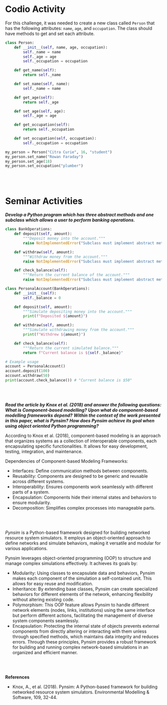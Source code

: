 # Codio Activity

For this challenge, it was needed to create a new class called `Person` that has the following attributes: `name`, `age`, and `occupation`. The class should have methods to get and set each attribute. 
</br>

```python
class Person:
    def __init__(self, name, age, occupation):
        self._name = name
        self._age = age
        self._occupation = occupation

    def get_name(self):
        return self._name

    def set_name(self, name):
        self._name = name

    def get_age(self):
        return self._age

    def set_age(self, age):
        self._age = age

    def get_occupation(self):
        return self._occupation

    def set_occupation(self, occupation):
        self._occupation = occupation

my_person = Person("Citra Curie", 16, "student")
my_person.set_name("Rowan Faraday")
my_person.set_age(18)
my_person.set_occupation("plumber")
```
</br>
</br>


# Seminar Activities

___Develop a Python program which has three abstract methods and one subclass which allows a user to perform banking operations.___
</br>

```python
class BankOperations:
    def deposit(self, amount):
        """Deposit money into the account."""
        raise NotImplementedError("Subclass must implement abstract method")

    def withdraw(self, amount):
        """Withdraw money from the account."""
        raise NotImplementedError("Subclass must implement abstract method")

    def check_balance(self):
        """Return the current balance of the account."""
        raise NotImplementedError("Subclass must implement abstract method")

class PersonalAccount(BankOperations):
    def __init__(self):
        self._balance = 0

    def deposit(self, amount):
        """Simulate depositing money into the account."""
        print(f"Deposited ${amount}")

    def withdraw(self, amount):
        """Simulate withdrawing money from the account."""
        print(f"Withdrew ${amount}")

    def check_balance(self):
        """Return the current simulated balance."""
        return f"Current balance is ${self._balance}"

# Example usage
account = PersonalAccount()
account.deposit(100)
account.withdraw(50)
print(account.check_balance()) # "Current balance is $50"
```
</br>
</br>


___Read the article by Knox et al. (2018) and answer the following questions:___
___What is Component-based modelling?___
___Upon what do component-based modelling frameworks depend?___
___Within the context of the work presented in this paper, what is Pynsim?___
___How does Pynsim achieve its goal when using object oriented Python programming?___
</br>

According to Knox et al. (2018), component-based modeling is an approach that organizes systems as a collection of interoperable components, each encapsulating specific functionalities. It allows for easy development, testing, integration, and maintenance.
</br>

Dependencies of Component-based Modeling Frameworks:
- Interfaces: Define communication methods between components.
- Reusability: Components are designed to be generic and reusable across different systems.
- Interoperability: Ensures components work seamlessly with different parts of a system.
- Encapsulation: Components hide their internal states and behaviors to ensure modularity.
- Decomposition: Simplifies complex processes into manageable parts.
</br>
</br>

_Pynsim_ is a Python-based framework designed for building networked resource system simulators. It employs an object-oriented approach to define networks and simulate behaviors, making it versatile and modular for various applications.

Pynsim leverages object-oriented programming (OOP) to structure and manage complex simulations effectively. It achieves its goals by:
- Modularity: Using classes to encapsulate data and behaviors, Pynsim makes each component of the simulation a self-contained unit. This allows for easy reuse and modification.
- Inheritance: By extending base classes, Pynsim can create specialized behaviors for different elements of the network, enhancing flexibility without altering existing code.
- Polymorphism: This OOP feature allows Pynsim to handle different network elements (nodes, links, institutions) using the same interface but perform different actions, facilitating the management of diverse system components seamlessly.
- Encapsulation: Protecting the internal state of objects prevents external components from directly altering or interacting with them unless through specified methods, which maintains data integrity and reduces errors.
Through these principles, Pynsim provides a robust framework for building and running complex network-based simulations in an organized and efficient manner.
</br>
</br>

**References**
- Knox, A., et al. (2018). Pynsim: A Python-based framework for building networked resource system simulators. Environmental Modelling & Software, 109, 32-44.